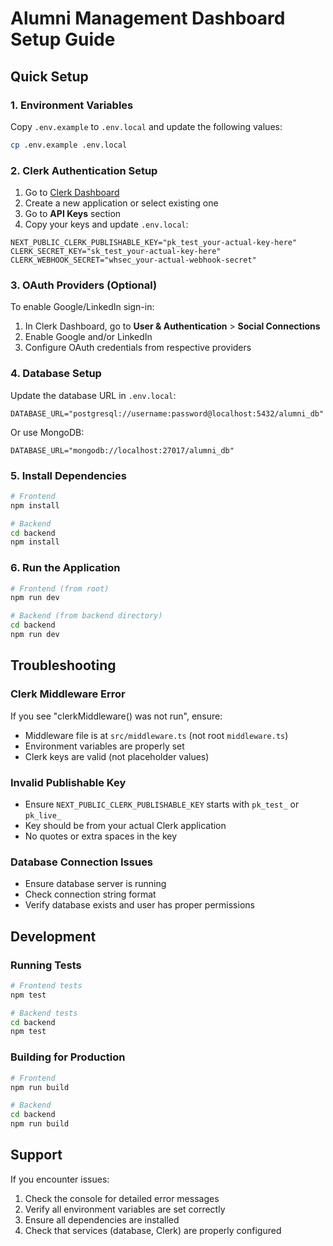 # Alumni Management Dashboard Setup Guide

## Quick Setup

### 1. Environment Variables

Copy `.env.example` to `.env.local` and update the following values:

```bash
cp .env.example .env.local
```

### 2. Clerk Authentication Setup

1. Go to [Clerk Dashboard](https://dashboard.clerk.com/)
2. Create a new application or select existing one
3. Go to **API Keys** section
4. Copy your keys and update `.env.local`:

```env
NEXT_PUBLIC_CLERK_PUBLISHABLE_KEY="pk_test_your-actual-key-here"
CLERK_SECRET_KEY="sk_test_your-actual-key-here"
CLERK_WEBHOOK_SECRET="whsec_your-actual-webhook-secret"
```

### 3. OAuth Providers (Optional)

To enable Google/LinkedIn sign-in:

1. In Clerk Dashboard, go to **User & Authentication** > **Social Connections**
2. Enable Google and/or LinkedIn
3. Configure OAuth credentials from respective providers

### 4. Database Setup

Update the database URL in `.env.local`:

```env
DATABASE_URL="postgresql://username:password@localhost:5432/alumni_db"
```

Or use MongoDB:

```env
DATABASE_URL="mongodb://localhost:27017/alumni_db"
```

### 5. Install Dependencies

```bash
# Frontend
npm install

# Backend
cd backend
npm install
```

### 6. Run the Application

```bash
# Frontend (from root)
npm run dev

# Backend (from backend directory)
cd backend
npm run dev
```

## Troubleshooting

### Clerk Middleware Error

If you see "clerkMiddleware() was not run", ensure:
- Middleware file is at `src/middleware.ts` (not root `middleware.ts`)
- Environment variables are properly set
- Clerk keys are valid (not placeholder values)

### Invalid Publishable Key

- Ensure `NEXT_PUBLIC_CLERK_PUBLISHABLE_KEY` starts with `pk_test_` or `pk_live_`
- Key should be from your actual Clerk application
- No quotes or extra spaces in the key

### Database Connection Issues

- Ensure database server is running
- Check connection string format
- Verify database exists and user has proper permissions

## Development

### Running Tests

```bash
# Frontend tests
npm test

# Backend tests
cd backend
npm test
```

### Building for Production

```bash
# Frontend
npm run build

# Backend
cd backend
npm run build
```

## Support

If you encounter issues:
1. Check the console for detailed error messages
2. Verify all environment variables are set correctly
3. Ensure all dependencies are installed
4. Check that services (database, Clerk) are properly configured